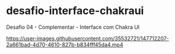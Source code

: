 # desafio-interface-chakraui
Desafio 04 - Complementar - Interface com Chakra UI


https://user-images.githubusercontent.com/35532721/147712207-2a661bad-4d70-4610-827b-b834fff45da4.mp4

